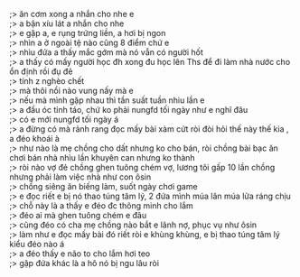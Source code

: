 ;> ăn cơm xong a nhắn cho nhe e<br>
;> a bận xíu lát a nhắn cho nhe<br>
;> e gặp a, e rụng trứng liền, a hơi bị ngon<br>
;> nhìn a ở ngoài tệ nào cũng 8 điểm chứ e<br>
;> nhìu đứa a thấy mắc gớm mà nó vẫn có người hốt<br>
;> a thấy có mấy người học đh xong đu học lên Ths để đi làm nhà nước cho ổn định rồi đụ đẻ<br>
;> tính z nghèo chết<br>
;> mà thôi nồi nào vung nấy mà e<br>
;> nếu mà mình gặp nhau thì tần suất tuần nhiu lần e<br>
;> a đầu óc tỉnh táo, chứ ko phải nungfd tối ngày như e nghĩ đâu<br>
;> có e mới nungfd tối ngày á<br>
;> a đừng có mà rảnh rang đọc mấy bài xàm cứt ròi đòi hỏi thế này thế kia , a đéo khoái à<br>
;> như nào là mẹ chồng cho dất nhưng ko cho bán, ròi chồng bài bạc ăn chơi bán nhà nhìu lần khuyên can nhưng ko thành<br>
;> ròi nào vợ đẻ chồng ghen tuông chém vợ, lương tôi gấp 10 lần chồng nhưng phải làm việc nhà như con ôsin<br>
;> chồng siêng ăn biếng làm, suốt ngày chơi game<br>
;> e đọc riết e bị nó thao túng tâm lý, 2 đứa mình múa lân múa lửa ráng chịu<br>
;> chỗ này là a thấy e đéo đc thông minh cho lắm<br>
;> đéo ai mà ghen tuông chém e đâu<br>
;> cũng đéo có cha mẹ chồng nào bắt e lãnh nợ, phục vụ như ôsin<br>
;> làm như e đọc mấy bài đó riết ròi e khùng khùng, e bị thao túng tâm lý kiểu đéo nào á<br>
;> a đéo thấy e não to cho lắm hơi teo<br>
;> gặp đứa khác là a hô nó bị ngu lâu ròi
